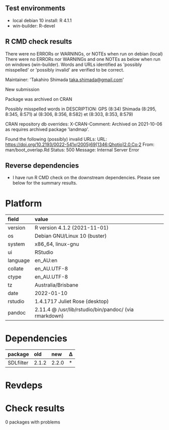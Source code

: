 ## Test environments
* local debian 10 install: R 4.1.1
* win-builder: R-devel


## R CMD check results

There were no ERRORs or WARNINGs, or NOTEs when run on debian (local)
There were no ERRORs nor WARNINGs and one NOTEs as below when run on windows (win-builder).
Words and URLs identified as 'possibly misspelled' or 'possibly invalid' are verified to be correct. 
  
  Maintainer: 'Takahiro Shimada <taka.shimada@gmail.com>'
  
  New submission
  
  Package was archived on CRAN
  
  Possibly misspelled words in DESCRIPTION:
    GPS (8:34)
    Shimada (8:295, 8:345, 8:571)
    al (8:306, 8:356, 8:582)
    et (8:303, 8:353, 8:579)
  
  CRAN repository db overrides:
    X-CRAN-Comment: Archived on 2021-10-06 as requires archived package
      'landmap'.
  
  Found the following (possibly) invalid URLs:
    URL: https://doi.org/10.2193/0022-541x(2005)69[1346:Qhotio]2.0.Co;2
      From: man/boot_overlap.Rd
      Status: 500
      Message: Internal Server Error


## Reverse dependencies

* I have run R CMD check on the downstream dependencies. Please see below for the summary results.


# Platform

|field    |value                                                 |
|:--------|:-----------------------------------------------------|
|version  |R version 4.1.2 (2021-11-01)                          |
|os       |Debian GNU/Linux 10 (buster)                          |
|system   |x86_64, linux-gnu                                     |
|ui       |RStudio                                               |
|language |en_AU:en                                              |
|collate  |en_AU.UTF-8                                           |
|ctype    |en_AU.UTF-8                                           |
|tz       |Australia/Brisbane                                    |
|date     |2022-01-10                                            |
|rstudio  |1.4.1717 Juliet Rose (desktop)                        |
|pandoc   |2.11.4 @ /usr/lib/rstudio/bin/pandoc/ (via rmarkdown) |

# Dependencies

|package   |old   |new   |Δ  |
|:---------|:-----|:-----|:--|
|SDLfilter |2.1.2 |2.2.0 |*  |

# Revdeps


# Check results

0 packages with problems


